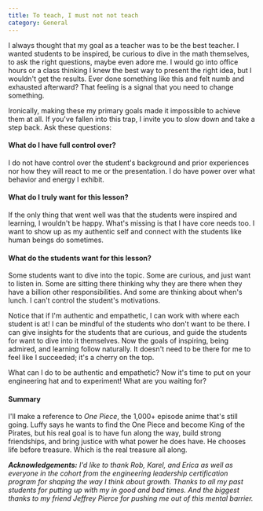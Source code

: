 ```yaml
---
title: To teach, I must not not teach
category: General
---
```


I always thought that my goal as a teacher was to be the best teacher. I wanted students to be inspired, be curious to dive in the math themselves, to ask the right questions, maybe even adore me. <!-- more --> I would go into office hours or a class thinking I knew the best way to present the right idea, but I wouldn't get the results. Ever done something like this and felt numb and exhausted afterward? That feeling is a signal that you need to change something.

Ironically, making these my primary goals made it impossible to achieve them at all. If you've fallen into this trap, I invite you to slow down and take a step back. Ask these questions:

#### What do I have full control over?

I do not have control over the student's background and prior experiences nor how they will react to me or the presentation. I do have power over what behavior and energy I exhibit. 

#### What do I truly want for this lesson?

If the only thing that went well was that the students were inspired and learning, I wouldn't be happy. What's missing is that I have core needs too. I want to show up as my authentic self and connect with the students like human beings do sometimes. 

#### What do the students want for this lesson?

Some students want to dive into the topic. Some are curious, and just want to listen in. Some are sitting there thinking why they are there when they have a billion other responsibilities. And some are thinking about when's lunch. I can't control the student's motivations. 

Notice that if I'm authentic and empathetic, I can work with where each student is at! I can be mindful of the students who don't want to be there. I can give insights for the students that are curious, and guide the students for want to dive into it themselves. Now the goals of inspiring, being admired, and learning follow naturally. It doesn't need to be there for me to feel like I succeeded; it's a cherry on the top.

What can I do to be authentic and empathetic? Now it's time to put on your engineering hat and to experiment! What are you waiting for?

#### Summary

I'll make a reference to _One Piece_, the 1,000+ episode anime that's still going. Luffy says he wants to find the One Piece and become King of the Pirates, but his real goal is to have fun along the way, build strong friendships, and bring justice with what power he does have. He chooses life before treasure. Which is the real treasure all along.


_**Acknowledgements:** I'd like to thank Rob, Karel, and Erica as well as everyone in the cohort from the engineering leadership certification program for shaping the way I think about growth. Thanks to all my past students for putting up with my in good and bad times. And the biggest thanks to my friend Jeffrey Pierce for pushing me out of this mental barrier._

